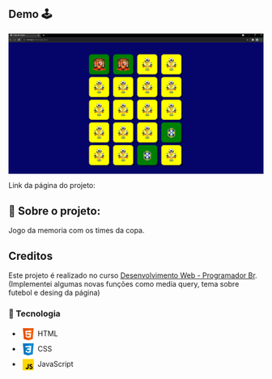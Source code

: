 ## Demo :joystick:	
<img src="https://github.com/Rhuan-Gonzaga/CopaJogoDaMemoria/blob/main/assets/images/projeto.png" width="950px" align="center">

Link da página do projeto: 
## :brain: Sobre o projeto:
Jogo da memoria com os times da copa.

## Creditos
 Este projeto é realizado no curso [Desenvolvimento Web - Programador Br](https://programadorbr.com/).<br>
(Implementei algumas novas funções como media query, tema sobre futebol e desing da página)

### 🚀 Tecnologia

- <img src="https://github.com/Rhuan-Gonzaga/JogaDaVelha/blob/main/logo/html.png" width="30px" align="center"> HTML
- <img src="https://github.com/Rhuan-Gonzaga/JogaDaVelha/blob/main/logo/css.png" width="30px" align="center"> CSS
- <img src="https://github.com/Rhuan-Gonzaga/JogaDaVelha/blob/main/logo/javascript.png" width="30px" align="center"> JavaScript


